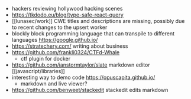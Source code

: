 - hackers reviewing hollywood hacking scenes
- https://tkdodo.eu/blog/type-safe-react-query
- [[lunasec/work]] CWE titles and descriptions are missing, possibly due to recent changes to the upsert worker
- blockly block programming language that can transpile to different languages https://google.github.io/
- https://stratechery.com/ writing about business
- https://github.com/frankli0324/CTFd-Whale
	- ctf plugin for docker
- https://github.com/ianstormtaylor/slate markdown editor [[javascript/libraries]]
- interesting way to demo code https://opuscapita.github.io/
	- markdown and live viewer?
- https://github.com/benweet/stackedit stackedit edits markdown